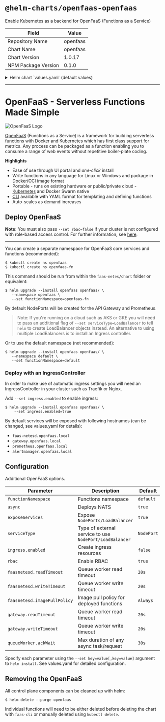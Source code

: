 # `@helm-charts/openfaas-openfaas`

Enable Kubernetes as a backend for OpenFaaS (Functions as a Service)

| Field               | Value    |
| ------------------- | -------- |
| Repository Name     | openfaas |
| Chart Name          | openfaas |
| Chart Version       | 1.0.17   |
| NPM Package Version | 0.1.0    |

<details>

<summary>Helm chart `values.yaml` (default values)</summary>

```yaml
functionNamespace:

async: true

exposeServices: true
serviceType: NodePort
rbac: true

faasnetesd:
  readTimeout: '20s'
  writeTimeout: '20s'

gateway:
  readTimeout: '20s'
  writeTimeout: '20s'

queueWorker:
  ackWait: '30s'

# images
images:
  controller: functions/faas-netesd:0.5.2
  gateway: functions/gateway:0.8.1
  prometheus: prom/prometheus:v2.2.0
  alertmanager: prom/alertmanager:v0.15.0-rc.0
  nats: nats-streaming:0.6.0
  queueWorker: functions/queue-worker:0.4.3

# ingress configuration
ingress:
  enabled: false
  # Used to create Ingress record (should be used with exposeServices: false).
  hosts:
    - host: faas-netesd.openfaas.local
      serviceName: faas-netesd
      servicePort: 8080
      path: /
    - host: gateway.openfaas.local
      serviceName: gateway
      servicePort: 8080
      path: /
    - host: prometheus.openfaas.local
      serviceName: prometheus
      servicePort: 9090
      path: /
    - host: alertmanager.openfaas.local
      serviceName: alertmanager
      servicePort: 9093
      path: /
  annotations:
    kubernetes.io/ingress.class: nginx
  tls:
    # Secrets must be manually created in the namespace.
```

</details>

---

# OpenFaaS - Serverless Functions Made Simple

![OpenFaaS Logo](https://blog.alexellis.io/content/images/2017/08/faas_side.png)

[OpenFaaS](https://github.com/openfaas/faas) (Functions as a Service) is a framework for building serverless functions with Docker and Kubernetes which has first class support for metrics. Any process can be packaged as a function enabling you to consume a range of web events without repetitive boiler-plate coding.

**Highlights**

- Ease of use through UI portal and _one-click_ install
- Write functions in any language for Linux or Windows and package in Docker/OCI image format
- Portable - runs on existing hardware or public/private cloud - [Kubernetes](https://github.com/openfaas/faas-netes) and Docker Swarm native
- [CLI](http://github.com/openfaas/faas-cli) available with YAML format for templating and defining functions
- Auto-scales as demand increases

## Deploy OpenFaaS

**Note:** You must also pass `--set rbac=false` if your cluster is not configured with role-based access control. For further information, see [here](https://kubernetes.io/docs/admin/authorization/rbac/).

---

You can create a separate namespace for OpenFaaS core services and functions (recommended):

```
$ kubectl create ns openfaas
$ kubectl create ns openfaas-fn
```

This command should be run from within the `faas-netes/chart` folder or equivalent:

```
$ helm upgrade --install openfaas openfaas/ \
   --namespace openfaas \
   --set functionNamespace=openfaas-fn
```

By default NodePorts will be created for the API Gateway and Prometheus.

> Note: If you're running on a cloud such as AKS or GKE you will need to pass an additional flag of `--set serviceType=LoadBalancer` to tell `helm` to create LoadBalancer objects instead. An alternative to using multiple LoadBalancers is to install an Ingress controller.

Or to use the default namespace (not recommended):

```
$ helm upgrade --install openfaas openfaas/ \
   --namespace default \
   --set functionNamespace=default
```

### Deploy with an IngressController

In order to make use of automatic ingress settings you will need an IngressController in your cluster such as Traefik or Nginx.

Add `--set ingress.enabled` to enable ingress:

```
$ helm upgrade --install openfaas openfaas/ \
    --set ingress.enabled=true
```

By default services will be exposed with following hostnames (can be changed, see values.yaml for details):

- `faas-netesd.openfaas.local`
- `gateway.openfaas.local`
- `prometheus.openfaas.local`
- `alertmanager.openfaas.local`

## Configuration

Additional OpenFaaS options.

| Parameter                    | Description                                             | Default    |
| ---------------------------- | ------------------------------------------------------- | ---------- |
| `functionNamespace`          | Functions namespace                                     | `default`  |
| `async`                      | Deploys NATS                                            | `true`     |
| `exposeServices`             | Expose `NodePorts/LoadBalancer`                         | `true`     |
| `serviceType`                | Type of external service to use `NodePort/LoadBalancer` | `NodePort` |
| `ingress.enabled`            | Create ingress resources                                | `false`    |
| `rbac`                       | Enable RBAC                                             | `true`     |
| `faasnetesd.readTimeout`     | Queue worker read timeout                               | `20s`      |
| `faasnetesd.writeTimeout`    | Queue worker write timeout                              | `20s`      |
| `faasnetesd.imagePullPolicy` | Image pull policy for deployed functions                | `Always`   |
| `gateway.readTimeout`        | Queue worker read timeout                               | `20s`      |
| `gateway.writeTimeout`       | Queue worker write timeout                              | `20s`      |
| `queueWorker.ackWait`        | Max duration of any async task/request                  | `30s`      |

Specify each parameter using the `--set key=value[,key=value]` argument to `helm install`.
See values.yaml for detailed configuration.

## Removing the OpenFaaS

All control plane components can be cleaned up with helm:

```
$ helm delete --purge openfaas
```

Individual functions will need to be either deleted before deleting the chart with `faas-cli` or manually deleted using `kubectl delete`.
